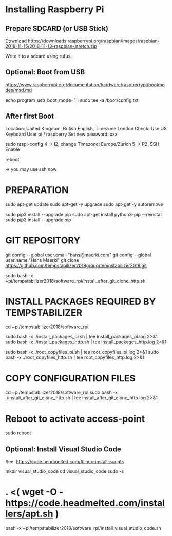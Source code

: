 # Installing Raspberry Pi

## Prepare SDCARD (or USB Stick)

Download
https://downloads.raspberrypi.org/raspbian/images/raspbian-2018-11-15/2018-11-13-raspbian-stretch.zip

Write it to a sdcard using rufus.

## Optional: Boot from USB

https://www.raspberrypi.org/documentation/hardware/raspberrypi/bootmodes/msd.md

echo program_usb_boot_mode=1 | sudo tee -a /boot/config.txt

## After first Boot
Location: United Kingdom, British English, Timezone London
Check: Use US Keyboard
User pi / raspberry
Set new password: xxx

sudo raspi-config
  4 -> I2, change Timezone: Europe/Zurich
  5 -> P2, SSH: Enable

reboot

-> you may use ssh now

# PREPARATION
sudo apt-get update
sudo apt-get -y upgrade
sudo apt-get -y autoremove

sudo pip3 install --upgrade pip
sudo apt-get install python3-pip --reinstall
sudo pip3 install --upgrade pip

# GIT REPOSITORY
git config --global user.email "hans@maerki.com"
git config --global user.name "Hans Maerki"
git clone https://github.com/tempstabilizer2018group/tempstabilizer2018.git

sudo bash -x ~pi/tempstabilizer2018/software_rpi/install_after_git_clone_http.sh


# INSTALL PACKAGES REQUIRED BY TEMPSTABILIZER
cd ~pi/tempstabilizer2018/software_rpi

sudo bash -x ./install_packages_pi.sh | tee install_packages_pi.log 2>&1
sudo bash -x ./install_packages_http.sh | tee install_packages_http.log 2>&1

sudo bash -x ./root_copyfiles_pi.sh | tee root_copyfiles_pi.log 2>&1
sudo bash -x ./root_copyfiles_http.sh | tee root_copyfiles_http.log 2>&1

# COPY CONFIGURATION FILES
cd ~pi/tempstabilizer2018/software_rpi
sudo bash -x ./install_after_git_clone_http.sh | tee install_after_git_clone_http.log 2>&1

# Reboot to activate access-point
sudo reboot

## Optional: Install Visual Studio Code

See: https://code.headmelted.com/#linux-install-scripts

mkdir visual_studio_code
cd visual_studio_code
sudo -s

# . <( wget -O - https://code.headmelted.com/installers/apt.sh )
bash -x ~pi/tempstabilizer2018/software_rpi/install_visual_studio_code.sh
